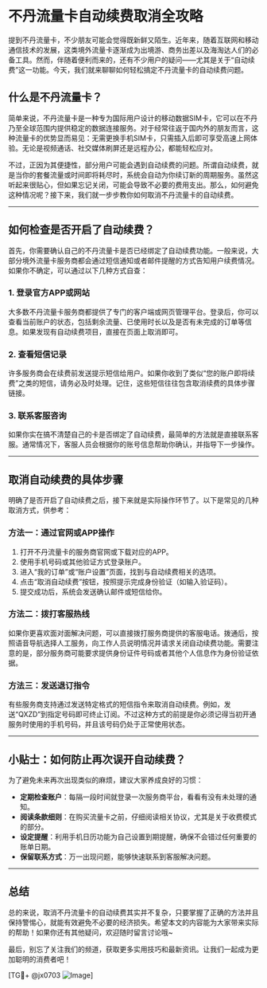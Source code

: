 # 不丹流量卡自动续费取消全攻略

提到不丹流量卡，不少朋友可能会觉得既新鲜又陌生。近年来，随着互联网和移动通信技术的发展，这类境外流量卡逐渐成为出境游、商务出差以及海淘达人们的必备工具。然而，伴随着便利而来的，还有不少用户的疑问——尤其是关于“自动续费”这一功能。今天，我们就来聊聊如何轻松搞定不丹流量卡的自动续费问题。

## 什么是不丹流量卡？

简单来说，不丹流量卡是一种专为国际用户设计的移动数据SIM卡，它可以在不丹乃至全球范围内提供稳定的数据连接服务。对于经常往返于国内外的朋友而言，这种流量卡的优势显而易见：无需更换手机SIM卡，只需插入后即可享受高速上网体验。无论是视频通话、社交媒体刷屏还是远程办公，都能轻松应对。

不过，正因为其便捷性，部分用户可能会遇到自动续费的问题。所谓自动续费，就是当你的套餐流量或时间即将耗尽时，系统会自动为你续订新的周期服务。虽然这听起来很贴心，但如果忘记关闭，可能会导致不必要的费用支出。那么，如何避免这种情况呢？接下来，我们就一步步教你如何取消不丹流量卡的自动续费。

---

## 如何检查是否开启了自动续费？

首先，你需要确认自己的不丹流量卡是否已经绑定了自动续费功能。一般来说，大部分境外流量卡服务商都会通过短信通知或者邮件提醒的方式告知用户续费情况。如果你不确定，可以通过以下几种方式自查：

### 1. 登录官方APP或网站
大多数不丹流量卡服务商都提供了专门的客户端或网页管理平台。登录后，你可以查看当前账户的状态，包括剩余流量、已使用时长以及是否有未完成的订单等信息。如果发现有自动续费项目，直接在页面上取消即可。

### 2. 查看短信记录
许多服务商会在续费前发送提示短信给用户。如果你收到了类似“您的账户即将续费”之类的短信，请务必及时处理。记住，这些短信往往包含取消续费的具体步骤链接。

### 3. 联系客服咨询
如果你实在搞不清楚自己的卡是否绑定了自动续费，最简单的方法就是直接联系客服。通常情况下，客服人员会根据你的账号信息帮助你确认，并指导下一步操作。

---

## 取消自动续费的具体步骤

明确了是否开启了自动续费之后，接下来就是实际操作环节了。以下是常见的几种取消方式，供参考：

### 方法一：通过官网或APP操作
1. 打开不丹流量卡的服务商官网或下载对应的APP。
2. 使用手机号码或其他验证方式登录账户。
3. 进入“我的订单”或“账户设置”页面，找到与自动续费相关的选项。
4. 点击“取消自动续费”按钮，按照提示完成身份验证（如输入验证码）。
5. 提交成功后，系统会发送确认邮件或短信给你。

### 方法二：拨打客服热线
如果你更喜欢面对面解决问题，可以直接拨打服务商提供的客服电话。拨通后，按照语音导航选择人工服务，向工作人员说明情况并请求关闭自动续费功能。需要注意的是，部分服务商可能要求提供身份证件号码或者其他个人信息作为身份验证依据。

### 方法三：发送退订指令
有些服务商支持通过发送特定格式的短信指令来取消自动续费。例如，发送“QXZD”到指定号码即可终止订阅。不过这种方式的前提是你必须记得当初开通服务时使用的手机号码，并且该号码仍处于正常使用状态。

---

## 小贴士：如何防止再次误开自动续费？

为了避免未来再次出现类似的麻烦，建议大家养成良好的习惯：

- **定期检查账户**：每隔一段时间就登录一次服务商平台，看看有没有未处理的通知。
- **阅读条款细则**：在购买流量卡之前，仔细阅读相关协议，尤其是关于收费模式的部分。
- **设定提醒**：利用手机日历功能为自己设置到期提醒，确保不会错过任何重要的账单日期。
- **保留联系方式**：万一出现问题，能够快速联系到客服解决问题。

---

## 总结

总的来说，取消不丹流量卡的自动续费其实并不复杂，只要掌握了正确的方法并且保持警惕心，就能有效避免不必要的经济损失。希望本文的内容能为大家带来实际的帮助！如果你还有其他疑问，欢迎随时留言讨论哦~

最后，别忘了关注我们的频道，获取更多实用技巧和最新资讯。让我们一起成为更加聪明的消费者吧！

[TG💪+ @jx0703 ![Image](https://github.com/user-attachments/assets/dbca1d08-cadb-493c-b0ec-ad6f7a83f270)]